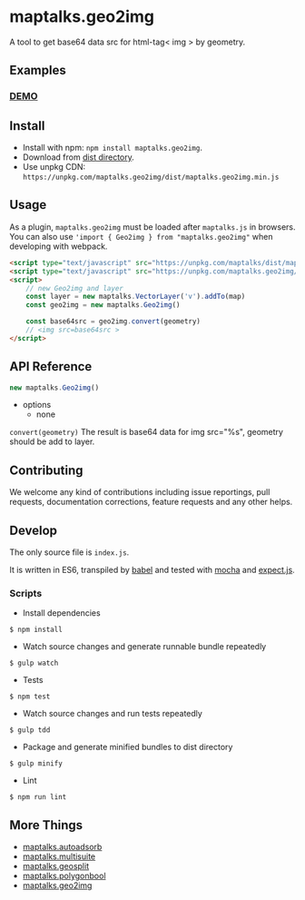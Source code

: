 # maptalks.geo2img

A tool to get base64 data src for html-tag< img > by geometry.

## Examples

### [DEMO](https://cxiaof.github.io/maptalks.geo2img/demo/index.html)

## Install

-   Install with npm: `npm install maptalks.geo2img`.
-   Download from [dist directory](https://github.com/cXiaof/maptalks.geo2img/tree/master/dist).
-   Use unpkg CDN: `https://unpkg.com/maptalks.geo2img/dist/maptalks.geo2img.min.js`

## Usage

As a plugin, `maptalks.geo2img` must be loaded after `maptalks.js` in browsers. You can also use `'import { Geo2img } from "maptalks.geo2img"` when developing with webpack.

```html
<script type="text/javascript" src="https://unpkg.com/maptalks/dist/maptalks.min.js"></script>
<script type="text/javascript" src="https://unpkg.com/maptalks.geo2img/dist/maptalks.geo2img.min.js"></script>
<script>
    // new Geo2img and layer
    const layer = new maptalks.VectorLayer('v').addTo(map)
    const geo2img = new maptalks.Geo2img()

    const base64src = geo2img.convert(geometry)
    // <img src=base64src >
</script>
```

## API Reference

```javascript
new maptalks.Geo2img()
```

-   options
    -   none

`convert(geometry)` The result is base64 data for img src="%s", geometry should be add to layer.

## Contributing

We welcome any kind of contributions including issue reportings, pull requests, documentation corrections, feature requests and any other helps.

## Develop

The only source file is `index.js`.

It is written in ES6, transpiled by [babel](https://babeljs.io/) and tested with [mocha](https://mochajs.org) and [expect.js](https://github.com/Automattic/expect.js).

### Scripts

-   Install dependencies

```shell
$ npm install
```

-   Watch source changes and generate runnable bundle repeatedly

```shell
$ gulp watch
```

-   Tests

```shell
$ npm test
```

-   Watch source changes and run tests repeatedly

```shell
$ gulp tdd
```

-   Package and generate minified bundles to dist directory

```shell
$ gulp minify
```

-   Lint

```shell
$ npm run lint
```

## More Things

-   [maptalks.autoadsorb](https://github.com/cXiaof/maptalks.autoadsorb/issues)
-   [maptalks.multisuite](https://github.com/cXiaof/maptalks.multisuite/issues)
-   [maptalks.geosplit](https://github.com/cXiaof/maptalks.geosplit/issues)
-   [maptalks.polygonbool](https://github.com/cXiaof/maptalks.polygonbool/issues)
-   [maptalks.geo2img](https://github.com/cXiaof/maptalks.geo2img/issues)
